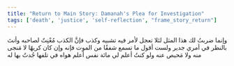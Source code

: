 ```yaml
---
title: "Return to Main Story: Damanah's Plea for Investigation"
tags: ['death', 'justice', 'self-reflection', "frame_story_return"]
---
```


 وإنما ضربتُ لك هذا المثل لئلا تعجل لأمر فيه تشبيه وكذب فإنَّ الكذب مُعْنِتٌ لصاحبه وأنتَ بالنظر في أمري جدير ولست أقول ما تسمع شفقًا من الموت فإنه  وإن كان كريهًا  لا مَنجى منه ولا مَحيص عنه ولو كنتُ أعلم لي مائة نفس أعلم هواه في تلفها جُدتُ بها له

